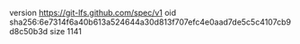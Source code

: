 version https://git-lfs.github.com/spec/v1
oid sha256:6e7314f6a40b613a524644a30d813f707efc4e0aad7de5c5c4107cb9d8c50b3d
size 1141

